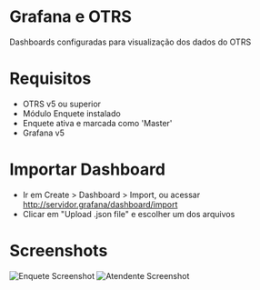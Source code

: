 # Grafana e OTRS

Dashboards configuradas para visualização dos dados do OTRS 

# Requisitos
* OTRS v5 ou superior
* Módulo Enquete instalado
* Enquete ativa e marcada como 'Master'
* Grafana v5

# Importar Dashboard
* Ir em Create > Dashboard > Import, ou acessar http://servidor.grafana/dashboard/import
* Clicar em "Upload .json file" e escolher um dos arquivos

# Screenshots
![Enquete Screenshot](https://raw.githubusercontent.com/marcelofmatos/otrs5-grafana/master/screenshots/otrs5-enquete.png)
![Atendente Screenshot](https://raw.githubusercontent.com/marcelofmatos/otrs5-grafana/master/screenshots/otrs5-atendente.png)


